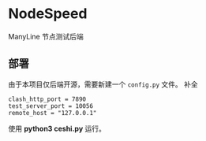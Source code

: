 # NodeSpeed
ManyLine 节点测试后端
## 部署
由于本项目仅后端开源，需要新建一个 ```config.py``` 文件。
补全 
```clash_controller_port = 9091
clash_http_port = 7890
test_server_port = 10056
remote_host = "127.0.0.1"
```
使用 **python3 ceshi.py** 运行。

